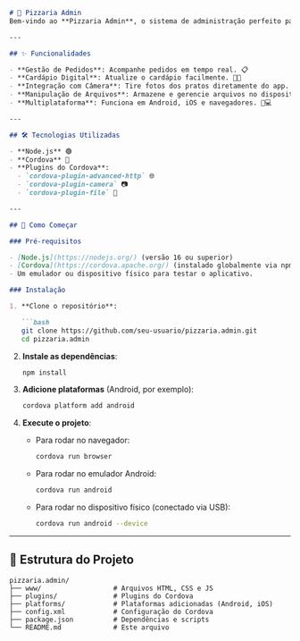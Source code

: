 
```markdown
# 🍕 Pizzaria Admin
Bem-vindo ao **Pizzaria Admin**, o sistema de administração perfeito para gerenciar sua pizzaria de forma eficiente e moderna. Com este projeto, você pode controlar pedidos, cardápio, clientes e muito mais, tudo em um só lugar! 🚀

---

## ✨ Funcionalidades

- **Gestão de Pedidos**: Acompanhe pedidos em tempo real. 📋  
- **Cardápio Digital**: Atualize o cardápio facilmente. 🍕🍝  
- **Integração com Câmera**: Tire fotos dos pratos diretamente do app. 📸  
- **Manipulação de Arquivos**: Armazene e gerencie arquivos no dispositivo. 📁  
- **Multiplataforma**: Funciona em Android, iOS e navegadores. 📱💻  

---

## 🛠️ Tecnologias Utilizadas

- **Node.js** 🟢  
- **Cordova** 📱  
- **Plugins do Cordova**:
  - `cordova-plugin-advanced-http` 🌐  
  - `cordova-plugin-camera` 📷  
  - `cordova-plugin-file` 📂  

---

## 🚀 Como Começar

### Pré-requisitos

- [Node.js](https://nodejs.org/) (versão 16 ou superior)  
- [Cordova](https://cordova.apache.org/) (instalado globalmente via npm)  
- Um emulador ou dispositivo físico para testar o aplicativo.  

### Instalação

1. **Clone o repositório**:

   ```bash
   git clone https://github.com/seu-usuario/pizzaria.admin.git
   cd pizzaria.admin
   ```

2. **Instale as dependências**:

   ```bash
   npm install
   ```

3. **Adicione plataformas** (Android, por exemplo):

   ```bash
   cordova platform add android
   ```

4. **Execute o projeto**:

   - Para rodar no navegador:

     ```bash
     cordova run browser
     ```

   - Para rodar no emulador Android:

     ```bash
     cordova run android
     ```

   - Para rodar no dispositivo físico (conectado via USB):

     ```bash
     cordova run android --device
     ```

---

## 📂 Estrutura do Projeto

```
pizzaria.admin/
├── www/                  # Arquivos HTML, CSS e JS
├── plugins/              # Plugins do Cordova
├── platforms/            # Plataformas adicionadas (Android, iOS)
├── config.xml            # Configuração do Cordova
├── package.json          # Dependências e scripts
└── README.md             # Este arquivo
```






